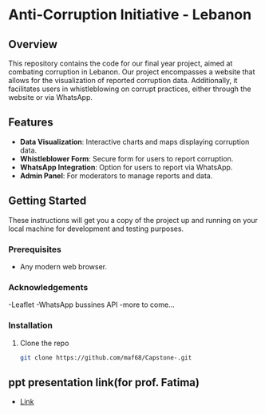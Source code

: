# Anti-Corruption Initiative - Lebanon

## Overview
This repository contains the code for our final year project, aimed at combating corruption in Lebanon. Our project encompasses a website that allows for the visualization of reported corruption data. Additionally, it facilitates users in whistleblowing on corrupt practices, either through the website or via WhatsApp.

## Features
- **Data Visualization**: Interactive charts and maps displaying corruption data.
- **Whistleblower Form**: Secure form for users to report corruption.
- **WhatsApp Integration**: Option for users to report via WhatsApp.
- **Admin Panel**: For moderators to manage reports and data.

## Getting Started
These instructions will get you a copy of the project up and running on your local machine for development and testing purposes.

### Prerequisites
- Any modern web browser.

### Acknowledgements
-Leaflet
-WhatsApp bussines API
-more to come...

### Installation
1. Clone the repo
   ```sh
   git clone https://github.com/maf68/Capstone-.git

## ppt presentation link(for prof. Fatima)
- [Link](https://mailaub-my.sharepoint.com/:p:/g/personal/hmd26_mail_aub_edu/EcQ-awWRO0VOuXcEaPae0i8B6gA40lAmtMBi1bT3MWWxqg?e=lfPG7d)


